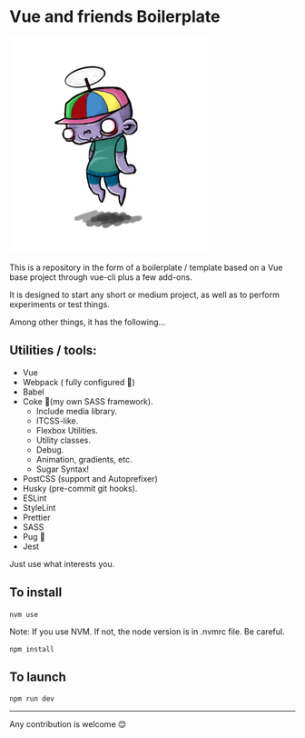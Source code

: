 # Vue and friends Boilerplate

<img src="./static/logo.png" width="350" height="380" />

This is a repository in the form of a boilerplate / template based on a Vue base project through vue-cli plus a few add-ons.

It is designed to start any short or medium project, as well as to perform experiments or test things.

Among other things, it has the following...

## Utilities / tools:

- Vue
- Webpack (
fully configured 🤪)
- Babel
- Coke 🥤(my own SASS framework).
  - Include media library.
  - ITCSS-like.
  - Flexbox Utilities.
  - Utility classes.
  - Debug.
  - Animation, gradients, etc.
  - Sugar Syntax!
- PostCSS (support and Autoprefixer)
- Husky (pre-commit git hooks).
- ESLint
- StyleLint
- Prettier
- SASS
- Pug 🐶
- Jest

Just use what interests you. 

## To install
```
nvm use
```
Note: If you use NVM. If not, the node version is in .nvmrc file. Be careful.

```
npm install
```

## To launch

```
npm run dev
```

---

Any contribution is welcome 😊

